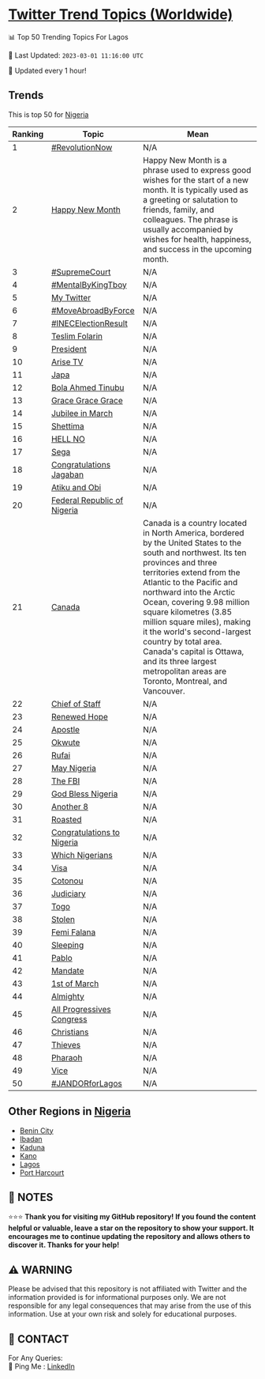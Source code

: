 [Twitter Trend Topics (Worldwide)](https://github.com/ErcinDedeoglu/Twitter-Trend-Topics)
==========


📊 Top 50 Trending Topics For Lagos

📆 Last Updated: `2023-03-01 11:16:00 UTC`

🔧 Updated every 1 hour!


## Trends

This is top 50 for [Nigeria](</Nigeria>)

| Ranking | Topic | Mean |
| ------- | ------------ | ------------ |
| 1 | [#RevolutionNow](http://twitter.com/search?q=%23RevolutionNow) | N/A |
| 2 | [Happy New Month](http://twitter.com/search?q=Happy+New+Month) | Happy New Month is a phrase used to express good wishes for the start of a new month. It is typically used as a greeting or salutation to friends, family, and colleagues. The phrase is usually accompanied by wishes for health, happiness, and success in the upcoming month. |
| 3 | [#SupremeCourt](http://twitter.com/search?q=%23SupremeCourt) | N/A |
| 4 | [#MentalByKingTboy](http://twitter.com/search?q=%23MentalByKingTboy) | N/A |
| 5 | [My Twitter](http://twitter.com/search?q=My+Twitter) | N/A |
| 6 | [#MoveAbroadByForce](http://twitter.com/search?q=%23MoveAbroadByForce) | N/A |
| 7 | [#INECElectionResult](http://twitter.com/search?q=%23INECElectionResult) | N/A |
| 8 | [Teslim Folarin](http://twitter.com/search?q=Teslim+Folarin) | N/A |
| 9 | [President](http://twitter.com/search?q=President) | N/A |
| 10 | [Arise TV](http://twitter.com/search?q=Arise+TV) | N/A |
| 11 | [Japa](http://twitter.com/search?q=Japa) | N/A |
| 12 | [Bola Ahmed Tinubu](http://twitter.com/search?q=Bola+Ahmed+Tinubu) | N/A |
| 13 | [Grace Grace Grace](http://twitter.com/search?q=Grace+Grace+Grace) | N/A |
| 14 | [Jubilee in March](http://twitter.com/search?q=Jubilee+in+March) | N/A |
| 15 | [Shettima](http://twitter.com/search?q=Shettima) | N/A |
| 16 | [HELL NO](http://twitter.com/search?q=HELL+NO) | N/A |
| 17 | [Sega](http://twitter.com/search?q=Sega) | N/A |
| 18 | [Congratulations Jagaban](http://twitter.com/search?q=Congratulations+Jagaban) | N/A |
| 19 | [Atiku and Obi](http://twitter.com/search?q=Atiku+and+Obi) | N/A |
| 20 | [Federal Republic of Nigeria](http://twitter.com/search?q=Federal+Republic+of+Nigeria) | N/A |
| 21 | [Canada](http://twitter.com/search?q=Canada) | Canada is a country located in North America, bordered by the United States to the south and northwest. Its ten provinces and three territories extend from the Atlantic to the Pacific and northward into the Arctic Ocean, covering 9.98 million square kilometres (3.85 million square miles), making it the world's second-largest country by total area. Canada's capital is Ottawa, and its three largest metropolitan areas are Toronto, Montreal, and Vancouver. |
| 22 | [Chief of Staff](http://twitter.com/search?q=Chief+of+Staff) | N/A |
| 23 | [Renewed Hope](http://twitter.com/search?q=Renewed+Hope) | N/A |
| 24 | [Apostle](http://twitter.com/search?q=Apostle) | N/A |
| 25 | [Okwute](http://twitter.com/search?q=Okwute) | N/A |
| 26 | [Rufai](http://twitter.com/search?q=Rufai) | N/A |
| 27 | [May Nigeria](http://twitter.com/search?q=May+Nigeria) | N/A |
| 28 | [The FBI](http://twitter.com/search?q=The+FBI) | N/A |
| 29 | [God Bless Nigeria](http://twitter.com/search?q=God+Bless+Nigeria) | N/A |
| 30 | [Another 8](http://twitter.com/search?q=Another+8) | N/A |
| 31 | [Roasted](http://twitter.com/search?q=Roasted) | N/A |
| 32 | [Congratulations to Nigeria](http://twitter.com/search?q=Congratulations+to+Nigeria) | N/A |
| 33 | [Which Nigerians](http://twitter.com/search?q=Which+Nigerians) | N/A |
| 34 | [Visa](http://twitter.com/search?q=Visa) | N/A |
| 35 | [Cotonou](http://twitter.com/search?q=Cotonou) | N/A |
| 36 | [Judiciary](http://twitter.com/search?q=Judiciary) | N/A |
| 37 | [Togo](http://twitter.com/search?q=Togo) | N/A |
| 38 | [Stolen](http://twitter.com/search?q=Stolen) | N/A |
| 39 | [Femi Falana](http://twitter.com/search?q=Femi+Falana) | N/A |
| 40 | [Sleeping](http://twitter.com/search?q=Sleeping) | N/A |
| 41 | [Pablo](http://twitter.com/search?q=Pablo) | N/A |
| 42 | [Mandate](http://twitter.com/search?q=Mandate) | N/A |
| 43 | [1st of March](http://twitter.com/search?q=1st+of+March) | N/A |
| 44 | [Almighty](http://twitter.com/search?q=Almighty) | N/A |
| 45 | [All Progressives Congress](http://twitter.com/search?q=All+Progressives+Congress) | N/A |
| 46 | [Christians](http://twitter.com/search?q=Christians) | N/A |
| 47 | [Thieves](http://twitter.com/search?q=Thieves) | N/A |
| 48 | [Pharaoh](http://twitter.com/search?q=Pharaoh) | N/A |
| 49 | [Vice](http://twitter.com/search?q=Vice) | N/A |
| 50 | [#JANDORforLagos](http://twitter.com/search?q=%23JANDORforLagos) | N/A |



## Other Regions in [Nigeria](</Nigeria>)

* [Benin City](</Nigeria/Benin City.md>)
* [Ibadan](</Nigeria/Ibadan.md>)
* [Kaduna](</Nigeria/Kaduna.md>)
* [Kano](</Nigeria/Kano.md>)
* [Lagos](</Nigeria/Lagos.md>)
* [Port Harcourt](</Nigeria/Port Harcourt.md>)



## 📝 NOTES

⭐⭐⭐ **Thank you for visiting my GitHub repository! If you found the content helpful or valuable, leave a star on the repository to show your support. It encourages me to continue updating the repository and allows others to discover it. Thanks for your help!**


## ⚠️ WARNING

Please be advised that this repository is not affiliated with Twitter and the information provided is for informational purposes only. We are not responsible for any legal consequences that may arise from the use of this information. Use at your own risk and solely for educational purposes.


## 📨 CONTACT

 For Any Queries:  
            🏓 Ping Me : [LinkedIn](https://www.linkedin.com/in/ercindedeoglu/)
